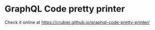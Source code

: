 # GraphQL Code pretty printer

Check it online at https://crubier.github.io/graphql-code-pretty-printer/ 
